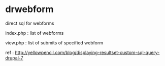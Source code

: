 drwebform
=========

direct sql for webforms

index.php : list of webforms

view.php : list of submits of specified webform

ref : http://yellowpencil.com/blog/displaying-resultset-custom-sql-query-drupal-7
